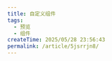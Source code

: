 ```yaml
---
title: 自定义组件
tags:
  - 预览
  - 组件
createTime: 2025/05/28 23:56:43
permalink: /article/5jsrrjn8/
---
```


<CustomComponent />

